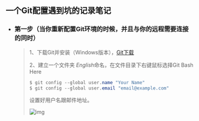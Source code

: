 ## 一个Git配置遇到坑的记录笔记

- ### 第一步（当你重新配置Git环境的时候，并且与你的远程需要连接的同时）

  > 1、下载Git并安装（Windows版本），[Git下载 ](https://git-scm.com/downloads)
  >
  > 2、建立一个文件夹 *English*命名，在文件目录下右键鼠标选择Git Bash Here
  >
  > ```java
  > $ git config --global user.name "Your Name"
  > $ git config --global user.email "email@example.com"
  > ```
  >
  > 设置好用户名跟邮件地址。
  >
  > ![img](C:\Users\mayn\Desktop\indexzhuxi\mylyd.github.io\img\img.jpg)


